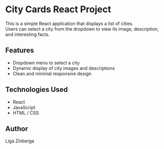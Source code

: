 # City Cards React Project

This is a simple React application that displays a list of cities.  
Users can select a city from the dropdown to view its image, description, and interesting facts.

## Features

- Dropdown menu to select a city
- Dynamic display of city images and descriptions
- Clean and minimal responsive design

## Technologies Used

- React
- JavaScript
- HTML / CSS

## Author

Liga Zinberga


